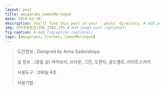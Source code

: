 ```yaml
---
layout: post
title: amigurumi_LemonMeringue
date: 2019-03-30
description: You’ll find this post in your `_posts` directory. # Add post description (optional)
img: 아미주말중급/IMG_2562.JPG # Add image post (optional)
fig-caption: # Add figcaption (optional)
tags: [Amigurumi, Crochet, LemonMeringue]
---
```



>도안정보 : Designed by Anna Sadovskaya
>
> 실 정보 : (끌림 실) 아이보리, 브라운, 그린, 오렌지, 골드옐로, 라이트스카이
>
> 사용도구 : 코바늘 4호
>
> 사용기법 :
